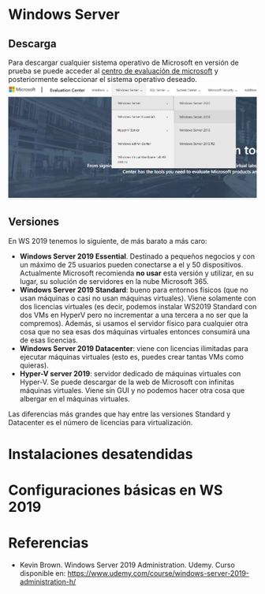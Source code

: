 # Windows Server
## Descarga
Para descargar cualquier sistema operativo de Microsoft en versión de prueba se puede acceder al [centro de evaluación de microsoft](https://www.microsoft.com/en-us/evalcenter/) y posteriormente seleccionar el sistema operativo deseado.
![Descarga de SOs Windows](../images/windows/ws-download1.png)  

## Versiones
En WS 2019 tenemos lo siguiente, de más barato a más caro:

- **Windows Server 2019 Essential**. Destinado a pequeños negocios y con un máximo de 25 usuarios pueden conectarse a el y 50 dispositivos. Actualmente Microsoft recomienda **no usar** esta versión y utilizar, en su lugar, su solución de servidores en la nube Microsoft 365.
- **Windows Server 2019 Standard**: bueno para entornos físicos (que no usan máquinas o casi no usan máquinas virtuales). Viene solamente con dos licencias virtuales (es decir, podemos instalar WS2019 Standard con dos VMs en HyperV pero no incrementar a una tercera a no ser que la compremos). Además, si usamos el servidor físico para cualquier otra cosa que no sea esas dos máquinas virtuales entonces consumirá una de esas licencias.
- **Windows Server 2019 Datacenter**: viene con licencias ilimitadas para ejecutar máquinas virtuales (esto es, puedes crear tantas VMs como quieras).
- **Hyper-V server 2019**: servidor dedicado de máquinas virtuales con Hyper-V. Se puede descargar de la web de Microsoft con infinitas máquinas virtuales. Viene sin GUI y no podemos hacer otra cosa que albergar en el máquinas virtuales.

Las diferencias más grandes que hay entre las versiones Standard y Datacenter es el número de licencias para virtualización.

# Instalaciones desatendidas

# Configuraciones básicas en WS 2019

# Referencias

- Kevin Brown. Windows Server 2019 Administration. Udemy. Curso disponible en: https://www.udemy.com/course/windows-server-2019-administration-h/
